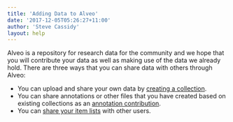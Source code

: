 ```yaml
---
title: 'Adding Data to Alveo'
date: '2017-12-05T05:26:27+11:00'
author: 'Steve Cassidy'
layout: help
---
```


Alveo is a repository for research data for the community and we hope that you will contribute your data as well as making use of the data we already hold. There are three ways that you can share data with others through Alveo:

- You can upload and share your own data by [creating a collection](/help/adding-data-to-alveo/create-a-collection).
- You can share annotations or other files that you have created based on existing collections as an [annotation contribution](/help/adding-data-to-alveo/contributions).
- You can [share your item lists](/help/discovering-and-searching-the-collections/viewing-and-sharing-item-lists) with other users.